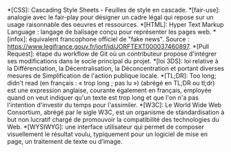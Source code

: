 <!-- markdownlint-disable -->

<!-- Liens -->
[CDN de Geotribu]: https://cdn.geotribu.fr/
[Git]: https://git-scm.com/
[GitHub]: https://github.com/
[GitHub Desktop]: https://desktop.github.com/
[Mapstodon]: https://mapstodon.space/
[Markdown]: https://fr.wikipedia.org/wiki/Markdown
[Material for Mkdocs]: https://squidfunk.github.io/mkdocs-material/
[Mkdocs]: https://www.mkdocs.org/
[osm2pgsql]: https://osm2pgsql.org/
[Osmium]: https://osmcode.org/osmium-tool/
[pre-commit]: https://pre-commit.com/
[Python]: https://www.python.org/
[StackEdit]: https://stackedit.io/
[Upmath]: https://upmath.me/
[Visual Studio Code]: https://code.visualstudio.com/

<!-- Abbreviations -->
*[CSS]: Cascading Style Sheets - Feuilles de style en cascade.
*[fair-use]: analogie avec le fair-play pour désigner un cadre légal qui repose sur un usage raisonnable des oeuvres et ressources.
*[HTML]: Hyper Text Markup Language : langage de balisage conçu pour représenter les pages web.
*[infox]: équivalent francophone officiel de "fake news". Source : https://www.legifrance.gouv.fr/jorf/id/JORFTEXT000037460897.
*[Pull Request]: étape du workflow de Git où un contributeur propose d'intégrer ses modifications dans le socle principal du projet.
*[loi 3DS]: loi relative à la Différenciation, la Décentralisation, la Déconcentration et portant diverses mesures de Simplification de l'action publique locale.
*[TL;DR]: Too long; didn't read (en français : « trop long ; pas lu ») (abrégé en TL;DR ou tl;dr) est une expression anglaise, courante également en français, employée quand on veut indiquer qu'un texte est trop long et que l'on n'a pas l'intention d'investir du temps pour l'assimiler.
*[W3C]: Le World Wide Web Consortium, abrégé par le sigle W3C, est un organisme de standardisation à but non lucratif chargé de promouvoir la compatibilité des technologies du Web.
*[WYSIWYG]: une interface utilisateur qui permet de composer visuellement le résultat voulu, typiquement pour un logiciel de mise en page, un traitement de texte ou d’image.
